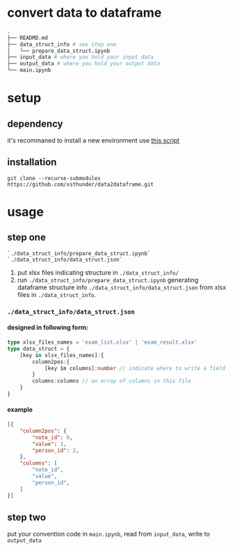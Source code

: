 # convert data to dataframe

```bash
.
├── READMD.md
├── data_struct_info # see step one
│   └── prepare_data_struct.ipynb
├── input_data # where you hold your input data
├── output_data # where you hold your output data
└── main.ipynb
```
# setup
## dependency

it's recommaned to install a new environment use [this script](https://github.com/xsthunder/linux-setting/blob/master/bash-script/conda/create-clean-data.sh)

## installation

```
git clone --recurse-submodules https://github.com/xsthunder/data2dataframe.git
```

# usage
## step one

```
`./data_struct_info/prepare_data_struct.ipynb`
`./data_struct_info/data_struct.json`
```

1. put xlsx files indicating structure in `./data_struct_info/`
2. run `./data_struct_info/prepare_data_struct.ipynb` generating dataframe structure info `./data_struct_info/data_struct.json` from xlsx files in `./data_struct_info`.

### `./data_struct_info/data_struct.json` 

#### designed in following form:

```typescript
type xlsx_files_names = 'exam_list.xlsx' | 'exam_result.xlsx'
type data_struct = {
    [key in xlsx_files_names]:{
        column2pos:{
            [key in columns]:number // indicate where to write a field
        }
        columns:columns // an array of columns in this file
    }
}
```

#### example

```json
[{
    "column2pos": {
        "note_id": 0,
        "value": 1,
        "person_id": 2,
    },
    "columns": [
        "note_id",
        "value",
        "person_id",
    ]
}]
```

## step two
put your convention code in `main.ipynb`, read from `input_data`, write to `output_data`

